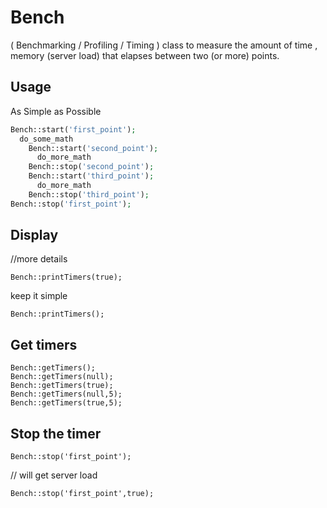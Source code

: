 # Bench
( Benchmarking / Profiling / Timing ) class to measure the amount of time , memory (server load)  that elapses between two  (or more) points.

## Usage

As Simple as Possible
```php
Bench::start('first_point');
  do_some_math
    Bench::start('second_point');
      do_more_math
    Bench::stop('second_point');
    Bench::start('third_point');
      do_more_math
    Bench::stop('third_point');
Bench::stop('first_point');
 ```

## Display

//more details
```
Bench::printTimers(true);
```
keep it simple
```
Bench::printTimers();
```
## Get timers
```
Bench::getTimers();
Bench::getTimers(null);
Bench::getTimers(true);
Bench::getTimers(null,5);
Bench::getTimers(true,5);
```
## Stop the timer 
```
Bench::stop('first_point'); 
```
// will get server load
```
Bench::stop('first_point',true);
```
